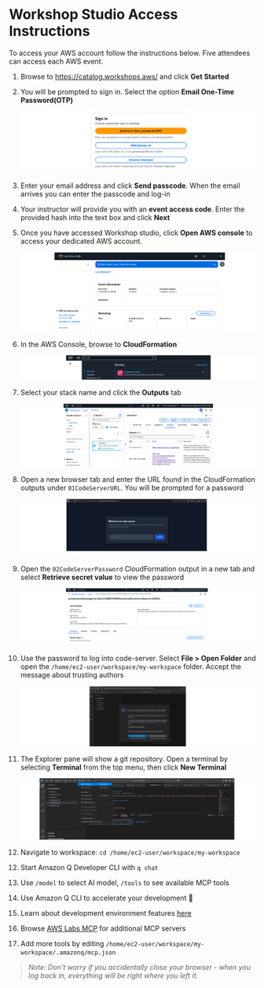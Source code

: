 
# Workshop Studio Access Instructions

To access your AWS account follow the instructions below. Five attendees can access each AWS event.

1. Browse to https://catalog.workshops.aws/ and click **Get Started**

<p>

2. You will be prompted to sign in. Select the option **Email One-Time Password(OTP)**

    ![Workshop Studio sign in](/tmp/img/wssignin.png)

3. Enter your email address and click **Send passcode**. When the email arrives you can enter the passcode and log-in

<p>

4. Your instructor will provide you with an **event access code**. Enter the provided hash into the text box and click **Next**

<p>

5. Once you have accessed Workshop studio, click **Open AWS console** to access your dedicated AWS account.

    ![Access AWS Account](/tmp/img/access-account.png)

5. In the AWS Console, browse to **CloudFormation**

    ![browse to CloudFormation](/tmp/img/browse-cloudformation.png)

6. Select your stack name and click the **Outputs** tab

    ![CloudFormation outputs tab](/tmp/img/stack-output.png)

7. Open a new browser tab and enter the URL found in the CloudFormation outputs under `01CodeServerURL`. You will be prompted for a password

    ![code-server login box](/tmp/img/code-server-login.png)

8. Open the `02CodeServerPassword` CloudFormation output in a new tab and select **Retrieve secret value** to view the password

    ![retrieve secret button](/tmp/img/retrieve-secret.png)

9. Use the password to log into code-server. Select **File > Open Folder** and open the `/home/ec2-user/workspace/my-workspace` folder. Accept the message about trusting authors

    ![accept code-server trust message](/tmp/img/trust-authors.png) 

10. The Explorer pane will show a git repository. Open a terminal by selecting **Terminal** from the top menu, then click **New Terminal**

    ![code-server terminal layout](/tmp/img/terminal-layout.png)

11. Navigate to workspace: `cd /home/ec2-user/workspace/my-workspace`

<p>

12. Start Amazon Q Developer CLI with `q chat`

<p>

13. Use `/model` to select AI model, `/tools` to see available MCP tools

<p>

14. Use Amazon Q CLI to accelerate your development 🚀

<p>

15. Learn about development environment features [here](https://github.com/aws-samples/sample-developer-environment)

<p>

16. Browse [AWS Labs MCP](https://github.com/awslabs/mcp) for additional MCP servers

<p>

17. Add more tools by editing `/home/ec2-user/workspace/my-workspace/.amazonq/mcp.json`

> *Note: Don't worry if you accidentally close your browser - when you log back in, everything will be right where you left it.*